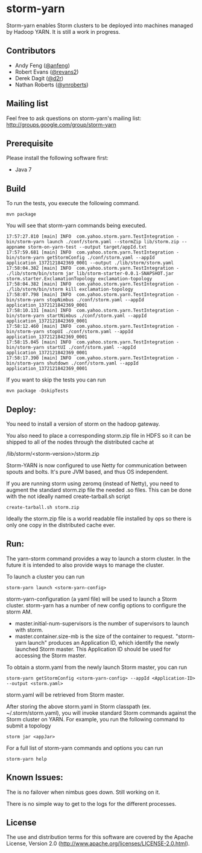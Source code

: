 <!--
  Copyright (c) 2013 Yahoo! Inc. All Rights Reserved.

  Licensed under the Apache License, Version 2.0 (the "License");
  you may not use this file except in compliance with the License.
  You may obtain a copy of the License at

    http://www.apache.org/licenses/LICENSE-2.0

  Unless required by applicable law or agreed to in writing, software
  distributed under the License is distributed on an "AS IS" BASIS,
  WITHOUT WARRANTIES OR CONDITIONS OF ANY KIND, either express or implied.
  See the License for the specific language governing permissions and
  limitations under the License. See accompanying LICENSE file.
-->
storm-yarn
=================
Storm-yarn enables Storm clusters to be deployed into machines managed by Hadoop YARN.  It is still a work
in progress.


## Contributors

* Andy Feng ([@anfeng](https://github.com/anfeng))
* Robert Evans ([@revans2](https://github.com/revans2))
* Derek Dagit ([@d2r](https://github.com/d2r))
* Nathan Roberts ([@ynroberts](https://github.com/ynroberts))

## Mailing list

Feel free to ask questions on storm-yarn's mailing list: http://groups.google.com/group/storm-yarn

## Prerequisite

Please install the following software first:
   * Java 7
   
## Build

To run the tests,  you execute the following command. 

    mvn package

You will see that storm-yarn commands being executed.
<pre><code>17:57:27.810 [main] INFO  com.yahoo.storm.yarn.TestIntegration - bin/storm-yarn launch ./conf/storm.yaml --stormZip lib/storm.zip --appname storm-on-yarn-test --output target/appId.txt
17:57:59.681 [main] INFO  com.yahoo.storm.yarn.TestIntegration - bin/storm-yarn getStormConfig ./conf/storm.yaml --appId application_1372121842369_0001 --output ./lib/storm/storm.yaml
17:58:04.382 [main] INFO  com.yahoo.storm.yarn.TestIntegration - ./lib/storm/bin/storm jar lib/storm-starter-0.0.1-SNAPSHOT.jar storm.starter.ExclamationTopology exclamation-topology
17:58:04.382 [main] INFO  com.yahoo.storm.yarn.TestIntegration - ./lib/storm/bin/storm kill exclamation-topology
17:58:07.798 [main] INFO  com.yahoo.storm.yarn.TestIntegration - bin/storm-yarn stopNimbus ./conf/storm.yaml --appId application_1372121842369_0001
17:58:10.131 [main] INFO  com.yahoo.storm.yarn.TestIntegration - bin/storm-yarn startNimbus ./conf/storm.yaml --appId application_1372121842369_0001
17:58:12.460 [main] INFO  com.yahoo.storm.yarn.TestIntegration - bin/storm-yarn stopUI ./conf/storm.yaml --appId application_1372121842369_0001
17:58:15.045 [main] INFO  com.yahoo.storm.yarn.TestIntegration - bin/storm-yarn startUI ./conf/storm.yaml --appId application_1372121842369_0001
17:58:17.390 [main] INFO  com.yahoo.storm.yarn.TestIntegration - bin/storm-yarn shutdown ./conf/storm.yaml --appId application_1372121842369_0001
</code></pre>

If you want to skip the tests you can run

    mvn package -DskipTests

## Deploy:

You need to install a version of storm on the hadoop gateway.

You also need to place a corresponding storm.zip file in HDFS so it can be
shipped to all of the nodes through the distributed cache at

/lib/storm/&lt;storm-version&gt;/storm.zip

Storm-YARN is now configured to use Netty for communication between spouts and bolts.
It's pure JVM based, and thus OS independent.

If you are running storm using zeromq (instead of Netty), you need to augment the standard
storm.zip file the needed .so files. This can be done with the not ideally
named create-tarball.sh script

    create-tarball.sh storm.zip

Ideally the storm.zip file is a world readable file installed by ops so there is
only one copy in the distributed cache ever.

## Run:

The yarn-storm command provides a way to launch a storm cluster.  In the future
it is intended to also provide ways to manage the cluster.

To launch a cluster you can run

    storm-yarn launch <storm-yarn-config>

storm-yarn-configuration (a yaml file) will be used to launch a Storm cluster.
storm-yarn has a number of new config options to configure the storm AM.
   * master.initial-num-supervisors is the number of supervisors to launch with storm.
   * master.container.size-mb is the size of the container to request.
"storm-yarn launch" produces an Application ID, which identify the newly launched Storm master.
This Application ID should be used for accessing the Storm master.

To obtain a storm.yaml from the newly launch Storm master, you can run

    storm-yarn getStormConfig <storm-yarn-config> --appId <Application-ID> --output <storm.yaml>

storm.yaml will be retrieved from Storm master.  

After storing the above storm.yaml in Storm classpath (ex. ~/.storm/storm.yaml), you will 
invoke standard Storm commands against the Storm cluster on YARN. For example, you run 
the following command to submit a topology

    storm jar <appJar>

For a full list of storm-yarn commands and options you can run

    storm-yarn help

## Known Issues:

The is no failover when nimbus goes down. Still working on it.

There is no simple way to get to the logs for the different processes.

## License

The use and distribution terms for this software are covered by the
Apache License, Version 2.0 (http://www.apache.org/licenses/LICENSE-2.0.html).

